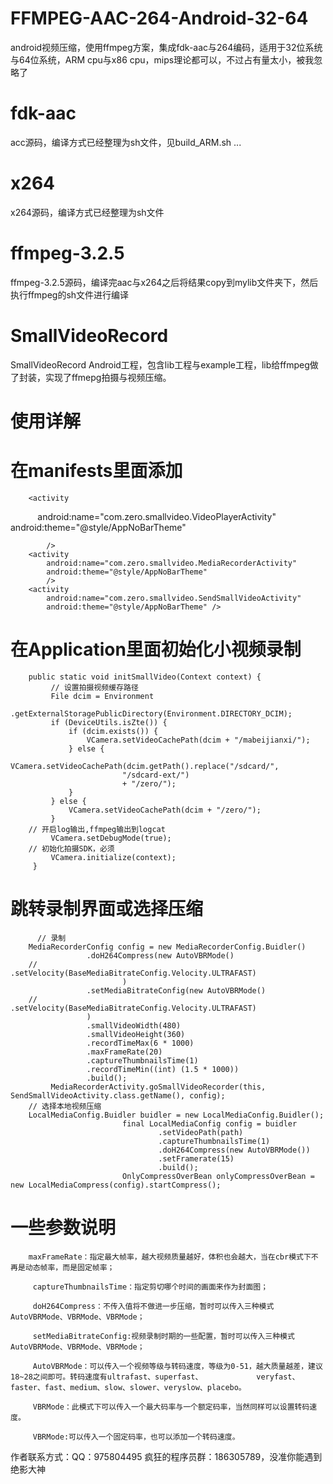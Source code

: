 # FFMPEG-AAC-264-Android-32-64
android视频压缩，使用ffmpeg方案，集成fdk-aac与264编码，适用于32位系统与64位系统，ARM cpu与x86 cpu，mips理论都可以，不过占有量太小，被我忽略了
# fdk-aac
acc源码，编译方式已经整理为sh文件，见build_ARM.sh ...
# x264
x264源码，编译方式已经整理为sh文件
# ffmpeg-3.2.5
ffmpeg-3.2.5源码，编译完aac与x264之后将结果copy到mylib文件夹下，然后执行ffmpeg的sh文件进行编译
# SmallVideoRecord
SmallVideoRecord Android工程，包含lib工程与example工程，lib给ffmpeg做了封装，实现了ffmepg拍摄与视频压缩。
# 使用详解
# 在manifests里面添加

        <activity
            android:name="com.zero.smallvideo.VideoPlayerActivity"
            android:theme="@style/AppNoBarTheme"

            />
        <activity
            android:name="com.zero.smallvideo.MediaRecorderActivity"
            android:theme="@style/AppNoBarTheme"
            />
        <activity
            android:name="com.zero.smallvideo.SendSmallVideoActivity"
            android:theme="@style/AppNoBarTheme" />
# 在Application里面初始化小视频录制
        public static void initSmallVideo(Context context) {
             // 设置拍摄视频缓存路径
             File dcim = Environment
                     .getExternalStoragePublicDirectory(Environment.DIRECTORY_DCIM);
             if (DeviceUtils.isZte()) {
                 if (dcim.exists()) {
                     VCamera.setVideoCachePath(dcim + "/mabeijianxi/");
                 } else {
                     VCamera.setVideoCachePath(dcim.getPath().replace("/sdcard/",
                             "/sdcard-ext/")
                             + "/zero/");
                 }
             } else {
                 VCamera.setVideoCachePath(dcim + "/zero/");
             }
        // 开启log输出,ffmpeg输出到logcat
             VCamera.setDebugMode(true);
        // 初始化拍摄SDK，必须
             VCamera.initialize(context);
         }
# 跳转录制界面或选择压缩
          // 录制
        MediaRecorderConfig config = new MediaRecorderConfig.Buidler()
                     .doH264Compress(new AutoVBRMode()
        //                        .setVelocity(BaseMediaBitrateConfig.Velocity.ULTRAFAST)
                             )
                     .setMediaBitrateConfig(new AutoVBRMode()
        //                        .setVelocity(BaseMediaBitrateConfig.Velocity.ULTRAFAST)
                     )
                     .smallVideoWidth(480)
                     .smallVideoHeight(360)
                     .recordTimeMax(6 * 1000)
                     .maxFrameRate(20)
                     .captureThumbnailsTime(1)
                     .recordTimeMin((int) (1.5 * 1000))
                     .build();
             MediaRecorderActivity.goSmallVideoRecorder(this, SendSmallVideoActivity.class.getName(), config);
        // 选择本地视频压缩
        LocalMediaConfig.Buidler buidler = new LocalMediaConfig.Buidler();
                             final LocalMediaConfig config = buidler
                                     .setVideoPath(path)
                                     .captureThumbnailsTime(1)
                                     .doH264Compress(new AutoVBRMode())
                                     .setFramerate(15)
                                     .build();
                             OnlyCompressOverBean onlyCompressOverBean = new LocalMediaCompress(config).startCompress();
# 一些参数说明
        maxFrameRate：指定最大帧率，越大视频质量越好，体积也会越大，当在cbr模式下不再是动态帧率，而是固定帧率；

         captureThumbnailsTime：指定剪切哪个时间的画面来作为封面图；

         doH264Compress：不传入值将不做进一步压缩，暂时可以传入三种模式AutoVBRMode、VBRMode、VBRMode；

         setMediaBitrateConfig:视频录制时期的一些配置，暂时可以传入三种模式AutoVBRMode、VBRMode、VBRMode；

         AutoVBRMode：可以传入一个视频等级与转码速度，等级为0-51，越大质量越差，建议18~28之间即可。转码速度有ultrafast、superfast、            veryfast、faster、fast、medium、slow、slower、veryslow、placebo。

         VBRMode：此模式下可以传入一个最大码率与一个额定码率，当然同样可以设置转码速度。

         VBRMode:可以传入一个固定码率，也可以添加一个转码速度。

作者联系方式：QQ：975804495
疯狂的程序员群：186305789，没准你能遇到绝影大神
